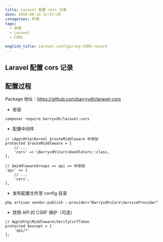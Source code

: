 ```yaml
---
title: Laravel 配置 cors 记录
date: 2018-08-13 12:57:20
categories: 环境
tags:
  - 前端
  - Laravel
  - CORS

english_title: Laravel-configuring-CORS-record
---
```


## Laravel 配置 cors 记录

## 配置过程

Package 地址：<https://github.com/barryvdh/laravel-cors>

- 安装

`composer require barryvdh/laravel-cors`

- 配置中间件

```
// \App\Http\Kernel $routeMiddleware 中添加
protected $routeMiddleware = [
    // ...
    'cors' => \Barryvdh\Cors\HandleCors::class,
];

// $middlewareGroups => api => 中添加
'api' => [
    // ...
    'cors',
],
```

- 发布配置文件至 config 目录

`php artisan vendor:publish --provider="Barryvdh\Cors\ServiceProvider"`

- 禁用 API 的 CSRF 保护（可选）

```
// App\Http\Middleware\VerifyCsrfToken
protected $except = [
    'api/*'
];
```